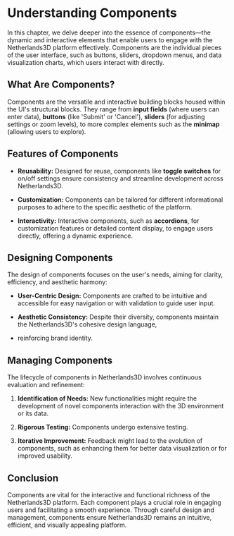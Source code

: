 # Understanding Components

In this chapter, we delve deeper into the essence of components—the dynamic and interactive elements that enable users
to engage with the Netherlands3D platform effectively. Components are the individual pieces of the user interface, such
as buttons, sliders, dropdown menus, and data visualization charts, which users interact with directly.

## What Are Components?

Components are the versatile and interactive building blocks housed within the UI's structural blocks. They range from 
**input fields** (where users can enter data), **buttons** (like 'Submit' or 'Cancel'), **sliders** (for adjusting
settings or zoom levels), to more complex elements such as the **minimap** (allowing users to explore).

## Features of Components

- **Reusability:** Designed for reuse, components like **toggle switches** for on/off settings ensure consistency and 
  streamline development across Netherlands3D.

- **Customization:** Components can be tailored for different informational purposes to adhere to the specific aesthetic 
  of the platform.

- **Interactivity:** Interactive components, such as **accordions**, for customization features or detailed content 
  display, to engage users directly, offering a dynamic experience.

## Designing Components

The design of components focuses on the user's needs, aiming for clarity, efficiency, and aesthetic harmony:

- **User-Centric Design:** Components are crafted to be intuitive and accessible for easy
  navigation or with validation to guide user input.

- **Aesthetic Consistency:** Despite their diversity, components maintain the Netherlands3D's cohesive design language, 
- reinforcing brand identity.

## Managing Components

The lifecycle of components in Netherlands3D involves continuous evaluation and refinement:

1. **Identification of Needs:** New functionalities might require the development of novel components interaction with 
   the 3D environment or its data.

2. **Rigorous Testing:** Components undergo extensive testing.

3. **Iterative Improvement:** Feedback might lead to the evolution of components, such as enhancing them
   for better data visualization or for improved usability.

## Conclusion

Components are vital for the interactive and functional richness of the Netherlands3D platform. Each component plays a 
crucial role in engaging users and facilitating a smooth experience. Through careful design and management, components 
ensure Netherlands3D remains an intuitive, efficient, and visually appealing platform.
